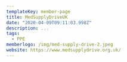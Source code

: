 ```yaml
---
templateKey: member-page
title: MedSupplyDriveUK
date: "2020-04-09T09:11:03.998Z"
description: ...
tags:
  - PPE
memberlogo: /img/med-supply-drive-2.jpeg
website: https://www.medsupplydrive.org.uk/
---
```

